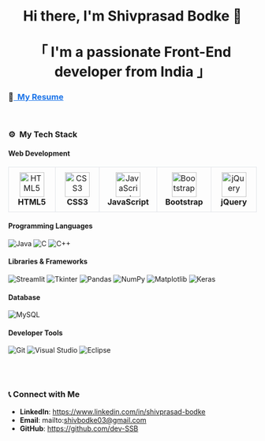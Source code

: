 <h1 align="center">
Hi there, I'm Shivprasad Bodke 👋
<br> <br>
「 I'm a passionate Front-End developer from <b>India</b> 」
</h1>




### 📝<a href="https://drive.google.com/file/d/1fconx_7lsJtcdi2MADopgHpimja2bGEb/view?usp=sharing" target="_blank" style="text-decoration: underline; color: #1a73e8;"> &nbsp;My Resume</a>
<br>




### ⚙️ &nbsp;My Tech Stack

#### Web Development
<div align="left">
  <table style="margin: 0 auto;">
    <tr>
      <td align="center" width="140" style="border: 1px solid #e1e4e8; padding: 10px; transition: transform 0.3s;">
        <img src="https://cdn.jsdelivr.net/gh/devicons/devicon/icons/html5/html5-original.svg" width="50" height="50" alt="HTML5" />
        <br /><strong>HTML5</strong>
      </td>
      <td align="center" width="140" style="border: 1px solid #e1e4e8; padding: 10px; transition: transform 0.3s;">
        <img src="https://cdn.jsdelivr.net/gh/devicons/devicon/icons/css3/css3-original.svg" width="50" height="50" alt="CSS3" />
        <br /><strong>CSS3</strong>
      </td>
      <td align="center" width="140" style="border: 1px solid #e1e4e8; padding: 10px; transition: transform 0.3s;">
        <img src="https://cdn.jsdelivr.net/gh/devicons/devicon/icons/javascript/javascript-original.svg" width="50" height="50" alt="JavaScript" />
        <br /><strong>JavaScript</strong>
      </td>
      <td align="center" width="140" style="border: 1px solid #e1e4e8; padding: 10px; transition: transform 0.3s;">
        <img src="https://upload.wikimedia.org/wikipedia/commons/b/b2/Bootstrap_logo.svg" width="50" height="50" alt="Bootstrap" />
        <br /><strong>Bootstrap</strong>
      </td>
      <td align="center" width="140" style="border: 1px solid #e1e4e8; padding: 10px; transition: transform 0.3s;">
        <img src="https://cdn.jsdelivr.net/gh/devicons/devicon/icons/jquery/jquery-original.svg" width="50" height="50" alt="jQuery" />
        <br /><strong>jQuery</strong>
      </td>
    </tr>
  </table>
</div>


#### Programming Languages 
<div align="left">
  <img src="https://img.shields.io/badge/Java-%23ED8B00.svg?style=for-the-badge&logo=java&logoColor=white" alt="Java"/>
  <img src="https://img.shields.io/badge/C-%2300599C.svg?style=for-the-badge&logo=c&logoColor=white" alt="C"/>
  <img src="https://img.shields.io/badge/C%2B%2B-%2300599C.svg?style=for-the-badge&logo=c%2B%2B&logoColor=white" alt="C++"/>
</div>


#### Libraries & Frameworks
<div align="left">
  <img src="https://img.shields.io/badge/Streamlit-%23FF4B4B.svg?style=for-the-badge&logo=streamlit&logoColor=white" alt="Streamlit"/>
  <img src="https://img.shields.io/badge/Tkinter-%23F7DF1E.svg?style=for-the-badge&logo=python&logoColor=black" alt="Tkinter"/>
  <img src="https://img.shields.io/badge/pandas-%23150458.svg?style=for-the-badge&logo=pandas&logoColor=white" alt="Pandas"/>
  <img src="https://img.shields.io/badge/NumPy-%23013243.svg?style=for-the-badge&logo=numpy&logoColor=white" alt="NumPy"/>
  <img src="https://img.shields.io/badge/Matplotlib-%23FF4B4B.svg?style=for-the-badge&logo=matplotlib&logoColor=white" alt="Matplotlib"/>
  <img src="https://img.shields.io/badge/Keras-%23D00000.svg?style=for-the-badge&logo=keras&logoColor=white" alt="Keras"/>
</div>


#### Database
<div align="left">
  <img src="https://img.shields.io/badge/MySQL-%2300f.svg?style=for-the-badge&logo=mysql&logoColor=white" alt="MySQL"/>
</div>


#### Developer Tools
<div align="left">
  <img src="https://img.shields.io/badge/Git-%23F05033.svg?style=for-the-badge&logo=git&logoColor=white" alt="Git"/>
  <img src="https://img.shields.io/badge/Visual%20Studio-%235C2D91.svg?style=for-the-badge&logo=visual-studio&logoColor=white" alt="Visual Studio"/>
  <img src="https://img.shields.io/badge/Eclipse-%232C2255.svg?style=for-the-badge&logo=eclipse&logoColor=white" alt="Eclipse"/>
</div>




<br> <br>
### 📞 Connect with Me

- **LinkedIn**: https://www.linkedin.com/in/shivprasad-bodke
- **Email**: mailto:shivbodke03@gmail.com
- **GitHub**: https://github.com/dev-SSB




